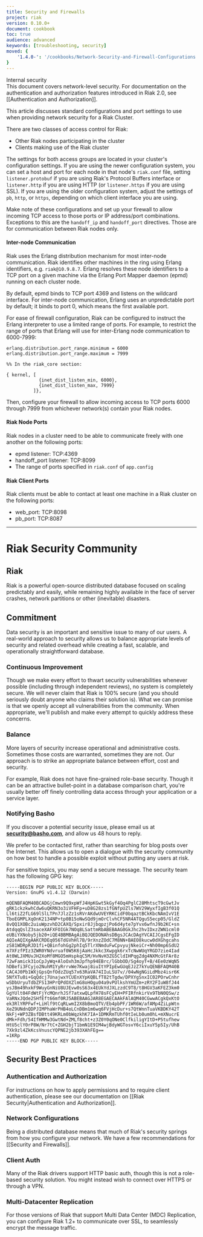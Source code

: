 ```yaml
---
title: Security and Firewalls
project: riak
version: 0.10.0+
document: cookbook
toc: true
audience: advanced
keywords: [troubleshooting, security]
moved: {
    '1.4.0-': '/cookbooks/Network-Security-and-Firewall-Configurations'
}
---
```


<div class="info">
<div class="title">Internal security</div>This document covers network-level
security. For documentation on the authentication and authorization features
introduced in Riak 2.0, see [[Authentication and Authorization]].
</div>

This article discusses standard configurations and port settings to use when
providing network security for a Riak Cluster.

There are two classes of access control for Riak:

* Other Riak nodes participating in the cluster
* Clients making use of the Riak cluster

The settings for both access groups are located in your cluster's
configuration settings. If you are using the newer configuration system, you
can set a host and port for each node in that node's `riak.conf` file, setting
`listener.protobuf` if you are using Riak's Protocol Buffers interface or
`listener.http` if you are using HTTP (or `listener.https` if you are using
SSL). If you are using the older configuration system, adjust the settings of
`pb`, `http`, or `https`, depending on which client interface you are using.

Make note of these configurations and set up your firewall to allow incoming
TCP access to those ports or IP address/port combinations. Exceptions to this
are the `handoff_ip` and `handoff_port` directives. Those are for communication between Riak nodes only.

#### Inter-node Communication

Riak uses the Erlang distribution mechanism for most inter-node
communication. Riak identifies other machines in the ring using Erlang
identifiers, e.g. `riak@10.9.8.7`. Erlang resolves these node identifiers to a
TCP port on a given machine via the Erlang Port Mapper daemon (epmd) running
on each cluster node.

By default, epmd binds to TCP port 4369 and listens on the wildcard interface. For inter-node communication, Erlang uses an unpredictable port by default; it binds to port 0, which means the first available port.

For ease of firewall configuration, Riak can be configured to instruct the
Erlang interpreter to use a limited range of ports. For example, to restrict
the range of ports that Erlang will use for inter-Erlang node communication to
6000-7999:

```riakconf
erlang.distribution.port_range.minimum = 6000
erlang.distribution.port_range.maximum = 7999
```

```appconfig
%% In the riak_core section:

{ kernel, [
            {inet_dist_listen_min, 6000},
            {inet_dist_listen_max, 7999}
          ]},
```

Then, configure your firewall to allow incoming access to TCP ports 6000
through 7999 from whichever network(s) contain your Riak nodes.

#### Riak Node Ports

Riak nodes in a cluster need to be able to communicate freely with one
another on the following ports:

* epmd listener: TCP:4369
* handoff_port listener: TCP:8099
* The range of ports specified in `riak.conf` of `app.config`

#### Riak Client Ports

Riak clients must be able to contact at least one machine in a Riak
cluster on the following ports:

* web_port: TCP:8098
* pb_port: TCP:8087

---

# Riak Security Community

## Riak

Riak is a powerful open-source distributed database focused on scaling predictably and easily, while remaining highly available in the face of server crashes, network partitions or other (inevitable) disasters.

## Commitment

Data security is an important and sensitive issue to many of our users. A real-world approach to security allows us to balance appropriate levels of security and related overhead while creating a fast, scalable, and operationally straightforward database.

### Continuous Improvement

Though we make every effort to thwart security vulnerabilities whenever possible (including through independent reviews), no system is completely secure. We will never claim that Riak is 100% secure (and you should seriously doubt anyone who claims their solution is). What we can promise is that we openly accept all vulnerabilities from the community. When appropriate, we'll publish and make every attempt to quickly address these concerns.

### Balance

More layers of security increase operational and administrative costs. Sometimes those costs are warranted, sometimes they are not. Our approach is to strike an appropriate balance between effort, cost and security.

For example, Riak does not have fine-grained role-base security. Though it can be an attractive bullet-point in a database comparison chart, you're usually better off finely controlling data access through your application or a service layer.

### Notifying Basho

If you discover a potential security issue, please email us at **security@basho.com**, and allow us 48 hours to reply.

We prefer to be contacted first, rather than searching for blog posts over the
Internet. This allows us to open a dialogue with the security community on how
best to handle a possible exploit without putting any users at risk.

For sensitive topics, you may send a secure message. The security team has the following GPG key:

```
-----BEGIN PGP PUBLIC KEY BLOCK-----
Version: GnuPG v1.4.12 (Darwin)

mQENBFAQM40BCADGjCmwn9Q9xpWfJ4HpKGwt5kGyf4Oq4PglC28MhtscT9cGwtJv
gRK1ckzkwhCdw6uQKRN3o3iVFHFp+uD8G28zs1fGNfpUZls7WV29WyxfIgB3f01Q
Ll6tiZ2fLG69lSlLTPn7JlzZz1sRVrAKdwUVEYRKCidF0bqaztBCkKbcNAmIvV1E
TboEGMPLXqOnK2134NP+tp0B15oNwSQd9jmOrClvhCF5NR4ATQguS5ecp05/GldZ
8vQQ1XOBc2uiuWpzvhD2CAXQ/Spxir8JjbqpzjPo6d4yte7pYvx6wfnJ9b2KC+sn
AtdqqQslZ3saceXAFXFOIGk7NOq8LSattmRbABEBAAG0GkJhc2hvIDxzZWN1cml0
eUBiYXNoby5jb20+iQE4BBMBAgAiBQJQEDONAhsDBgsJCAcDAgYVCAIJCgsEFgID
AQIeAQIXgAAKCRDEq056TdGVhHl7B/9rXnzZOdC7M8NN+BAEO8kucw0dXGhgcahs
zS81WDRpRJD1fi+QBinfohGg2phIq5TlrXNmduFwCpvyujNkeiCr+Nh00mp6SdU2
m7XFzfPIz3ZWR0YNdvruaf0W5K6jAaHcJkkc3Xwpgk6rxTcNwWUqYRGD7zie4Iad
At0WLJXMUvJH2XoMf8MGO5mHspkqC5M/HvNvH3ZG5CldIHPqgZdg4NXMcGtFAr8z
72wFamick31oCpJyWq+AloOxh3mJpfhp94EBrc/lGbbOD/Sg4oyT+B/4Ee0zWqN5
hDBefi3FCyjo2NuhM1YyRrrvWe7Kwaj8iuItYPIpEwGUqEJzZ7kYuQENBFAQM40B
CAC4J0Pb1WXjGpsQnfOdzZUq57x63RaVA74IIuLSU7v//04wNgNGiLdMbz4isr6K
5NfXTu0i+GqQdcj7UnajwxYCUEnXYpKQBLfT82tTgdw/DPXYgSnxIC02POrwCnhr
wSDbUryuTdbZFS13HPrQPdOXZlmG8oHOgu04a9vPUlkshYmUZm+zRY2FIuW8fJ44
ysJBm49hxkF9WuyGnNiU8UJEvw0sS63x4EUkYdJXLzzdC9T8/t8HGV3aKFEZ3km0
GgYUlt04FdWtFjYcMQnrhJSf7atxwQLpfH78sFCyEH+PFIRfnkirVx9TbN0QSw/z
VaRNxJQde2SHfEft66mf0RJ5ABEBAAGJAR8EGAECAAkFAlAQM40CGwwACgkQxKtO
ek3RlYRPFwf+LiHlf9tCqRLwmI2X8bBmoQTV/Eb4pbPF/1WR6W/afAMp4ZiLpWtn
XeZ9UNdnQDPJIMPhaWrPHB4oLCnDBm1m6wq6FVjHcDur+s7QtWnnTuaVKBDKY42T
NkFj+WP3ZBsfDBtt49KRLm0bWqzkhK7IA+1DMKRmTUhf0tIeLb0um0hL+mXNucrE
dMk+Fdh/54IfHMMw3GwtNd+ZMLf8cht+z3Z0Y0qONe0ClfkiligYItD+P5tufhew
HtU5clY0rP8W/Nr7tC+ZGH2bjT1bmN1E9IM4wjBdyWGTosvY6ciIxuY5p5Iy/UhB
7Xk9zl4ZkKcsVnuscYQPNE2jb393XAhFEg==
=1KRp
-----END PGP PUBLIC KEY BLOCK-----
```

## Security Best Practices

### Authentication and Authorization

For instructions on how to apply permissions and to require client authentication, please see our documentation on [[Riak Security|Authentication and Authorization]]. 

### Network Configurations

Being a distributed database means that much of Riak's security springs from how you configure your network. We have a few recommendations for [[Security and Firewalls]].

### Client Auth

Many of the Riak drivers support HTTP basic auth, though this is not a role-based security solution. You might instead wish to connect over HTTPS or through a VPN.

### Multi-Datacenter Replication

For those versions of Riak that support Multi Data Center (MDC) Replication, you can configure Riak 1.2+ to communicate over SSL, to seamlessly encrypt the message traffic.
